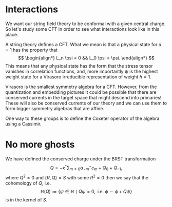 # Interactions

We want our string field theory to be conformal with a given central charge. So let's study some CFT in order to see what interactions look like in this place. 

A string theory defines a CFT. What we mean is that a physical state for $a=1$ has the property that
$$
\begin{align*}
L_n \psi = 0 && L_0 \psi = \psi.
\end{align*}
$$
This means that any physical state has the form that the stress tensor vanishes in correlation functions, and, more importantly $\psi$ is the highest weight state for a Virasoro irreducible representation of weight $h=1$. 

Virasoro is the smallest symmetry algebra for a CFT. However, from the quantization and embedding pictures it could be possible that there are conserved currents in the target space that might descend into primaries! These will also be conserved currents of our theory and we can use them to form bigger symmetry algebras that are affine. 

One way to these groups is to define the Coxeter operator of the algebra using a Cassimir. 

# No more ghosts

We have defined the conserved charge under the BRST transformation
$$
Q = -\kappa^\dagger \sum_{m\neq 0} \alpha_{-m}^- c_m + Q_0 + Q_{-1},
$$
where $Q^2 = 0$ and $\{R,Q\} = S$ with some $R^2 = 0$ then we say that the cohomology of $Q$, i.e. 
$$
\mathbb{H}(Q) \coloneqq \{\psi \in \mathbb{H} \mid Q\psi = 0, \text{ i.e. }\phi \sim \phi + Q\psi \}
$$
is in the kernel of $S$.





